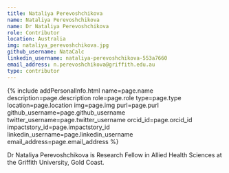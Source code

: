 ```yaml
---
title: Nataliya Perevoshchikova    
name: Nataliya Perevoshchikova
name: Dr Nataliya Perevoshchikova
role: Contributor
location: Australia
img: nataliya_perevoshchikova.jpg
github_username: NataCalc
linkedin_username: nataliya-perevoshchikova-553a7660
email_address: n.perevoshchikova@griffith.edu.au
type: contributor
---
```

<!--HTML / LIQUID stuff to render picture and links  -->
{% include addPersonalInfo.html name=page.name description=page.description role=page.role type=page.type location=page.location img=page.img purl=page.purl github_username=page.github_username twitter_username=page.twitter_username orcid_id=page.orcid_id impactstory_id=page.impactstory_id linkedin_username=page.linkedin_username email_address=page.email_address %}
<!-- START OF FREE MARKDOWN  -->
Dr Nataliya Perevoshchikova is Research Fellow in Allied Health Sciences at the Griffith University, Gold Coast.

